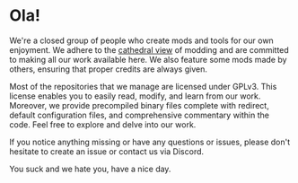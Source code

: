 # Ola!

We're a closed group of people who create mods and tools for our own enjoyment. We adhere to the [cathedral view](https://wryemusings.com/Cathedral%20vs.%20Parlor.html) of modding and are committed to making all our work available here. We also feature some mods made by others, ensuring that proper credits are always given.

Most of the repositories that we manage are licensed under GPLv3. This license enables you to easily read, modify, and learn from our work. Moreover, we provide precompiled binary files complete with redirect, default configuration files, and comprehensive commentary within the code. Feel free to explore and delve into our work.

If you notice anything missing or have any questions or issues, please don't hesitate to create an issue or contact us via Discord.

You suck and we hate you, have a nice day.
